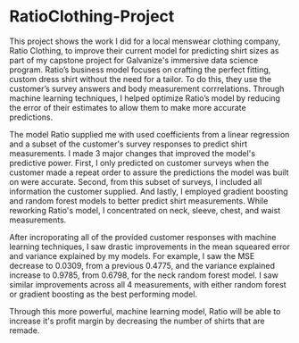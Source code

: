 # RatioClothing-Project
This project shows the work I did for a local menswear clothing company, Ratio Clothing, to improve their current model for predicting shirt sizes as part of my capstone project for Galvanize's immersive data science program. Ratio’s business model focuses on crafting the perfect fitting, custom dress shirt without the need for a tailor. To do this, they use the customer’s survey answers and body measurement corrrelations. Through machine learning techniques, I helped optimize Ratio’s model by reducing the error of their estimates to allow them to make more accurate predictions. 

The model Ratio supplied me with used coefficients from a linear regression and a subset of the customer's survey responses to predict shirt measurements. I made 3 major changes that improved the model's predictive power. First, I only predicted on customer surveys when the customer made a repeat order to assure the predictions the model was built on were accurate. Second, from this subset of surveys, I included all information the customer supplied. And lastly, I employed gradient boosting and random forest models to better predict shirt measurements. While reworking Ratio's model, I concentrated on neck, sleeve, chest, and waist measurements.

After incroporating all of the provided customer responses with machine learning techniques, I saw drastic improvements in the mean squeared error and variance explained by my models. For example, I saw the MSE decrease to 0.0309, from a previous 0.4775, and the variance explained increase to 0.9785, from 0.6798, for the neck random forest model. I saw similar improvements across all 4 measurements, with either random forest or gradient boosting as the best performing model. 

Through this more powerful, machine learning model, Ratio will be able to increase it's profit margin by decreasing the number of shirts that are remade. 
